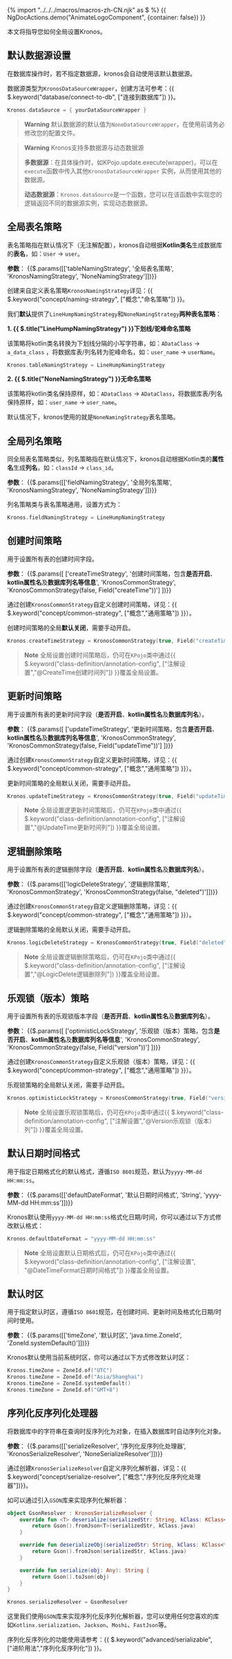 {% import "../../../macros/macros-zh-CN.njk" as $ %}
{{ NgDocActions.demo("AnimateLogoComponent", {container: false}) }}

本文将指导您如何全局设置Kronos。

## 默认数据源设置

在数据库操作时，若不指定数据源，kronos会自动使用该默认数据源。

数据源类型为`KronosDataSourceWrapper`，创建方法可参考：{{ $.keyword("database/connect-to-db", ["连接到数据库"]) }}。

```kotlin
Kronos.dataSource = { yourDataSourceWrapper }
```

> **Warning**
> 默认数据源的默认值为`NoneDataSourceWrapper`，在使用前请务必修改您的配置文件。
>

> **Warning**
> Kronos支持多数据源与动态数据源
>
> **多数据源**：在具体操作时，如KPojo.update.execute(wrapper)，可以在`execute`函数中传入其他`KronosDataSourceWrapper`
> 实例，从而使用其他的数据源。
>
> **动态数据源**：`Kronos.dataSource`是一个函数，您可以在该函数中实现您的逻辑返回不同的数据源实例，实现动态数据源。

## 全局表名策略

表名策略指在默认情况下（无注解配置），kronos自动根据**Kotlin类名**生成数据库的**表名**，如：`User` -> `user`。

**参数**：
{{$.params([['tableNamingStrategy', '全局表名策略', 'KronosNamingStrategy', 'NoneNamingStrategy']])}}

创建来自定义表名策略`KronosNamingStrategy`详见：{{ $.keyword("concept/naming-strategy", ["概念","命名策略"]) }}。

我们**默认**提供了`LineHumpNamingStrategy`和`NoneNamingStrategy`**两种表名策略**：

 **1. {{ $.title("LineHumpNamingStrategy") }}下划线/驼峰命名策略**

该策略将kotlin类名转换为下划线分隔的小写字符串，如：`ADataClass` -> `a_data_class`
，将数据库表/列名转为驼峰命名，如：`user_name` -> `userName`。

```kotlin
Kronos.tableNamingStrategy = LineHumpNamingStrategy
```

 **2. {{ $.title("NoneNamingStrategy") }}无命名策略**

该策略将kotlin类名保持原样，如：`ADataClass` -> `ADataClass`，将数据库表/列名保持原样，如：`user_name` -> `user_name`。

默认情况下，kronos使用的就是`NoneNamingStrategy`表名策略。

## 全局列名策略

同全局表名策略类似，列名策略指在默认情况下，kronos自动根据Kotlin类的**属性名**生成**列名**，如：`classId` -> `class_id`。

**参数**：
{{$.params([['fieldNamingStrategy', '全局列名策略', 'KronosNamingStrategy', 'NoneNamingStrategy']])}}

列名策略类与表名策略通用，设置方式为：

```kotlin
Kronos.fieldNamingStrategy = LineHumpNamingStrategy
```

## 创建时间策略

用于设置所有表的创建时间字段。

**参数**：
{{$.params([
    ['createTimeStrategy',
    '创建时间策略，包含<b>是否开启</b>、<b>kotlin属性名</b>及<b>数据库列名等信息</b>',
    'KronosCommonStrategy',
    'KronosCommonStrategy(false, Field("createTime"))']
])}}

通过创建`KronosCommonStrategy`自定义创建时间策略，详见：{{ $.keyword("concept/common-strategy", ["概念","通用策略"]) }}）。

创建时间策略的全局**默认关闭**，需要手动开启。

```kotlin
Kronos.createTimeStrategy = KronosCommonStrategy(true, Field("createTime"))
```

> **Note**
> 全局设置创建时间策略后，仍可在`KPojo`类中通过{{ $.keyword("class-definition/annotation-config", ["注解设置","@CreateTime创建时间列"]) }}覆盖全局设置。

## 更新时间策略

用于设置所有表的更新时间字段（**是否开启**、**kotlin属性名**及**数据库列名**）。

**参数**：
{{$.params([
['updateTimeStrategy',
'更新时间策略，包含<b>是否开启</b>、<b>kotlin属性名</b>及<b>数据库列名等信息</b>',
'KronosCommonStrategy',
'KronosCommonStrategy(false, Field("updateTime"))']
])}}

通过创建`KronosCommonStrategy`自定义更新时间策略，详见：{{ $.keyword("concept/common-strategy", ["概念","通用策略"]) }}）。

更新时间策略的全局默认关闭，需要手动开启。

```kotlin
Kronos.updateTimeStrategy = KronosCommonStrategy(true, Field("updateTime"))
```

> **Note**
> 全局设置逻更新时间策略后，仍可在`KPojo`类中通过{{ $.keyword("class-definition/annotation-config", ["注解设置","@UpdateTime更新时间列"]) }}覆盖全局设置。

## 逻辑删除策略

用于设置所有表的逻辑删除字段（**是否开启**、**kotlin属性名**及**数据库列名**）。

**参数**：
{{$.params([['logicDeleteStrategy', '逻辑删除策略', 'KronosCommonStrategy', 'KronosCommonStrategy(false, "deleted")']])}}

通过创建`KronosCommonStrategy`自定义逻辑删除策略，详见：{{ $.keyword("concept/common-strategy", ["概念","通用策略"]) }}）。

逻辑删除策略的全局默认关闭，需要手动开启。

```kotlin
Kronos.logicDeleteStrategy = KronosCommonStrategy(true, Field("deleted"))
```

> **Note**
> 全局设置逻辑删除策略后，仍可在`KPojo`类中通过{{ $.keyword("class-definition/annotation-config", ["注解设置","@LogicDelete逻辑删除列"]) }}覆盖全局设置。

## 乐观锁（版本）策略

用于设置所有表的乐观锁版本字段（**是否开启**、**kotlin属性名**及**数据库列名**）。

**参数**：
{{$.params([
['optimisticLockStrategy',
'乐观锁（版本）策略，包含<b>是否开启</b>、<b>kotlin属性名</b>及<b>数据库列名等信息</b>',
'KronosCommonStrategy',
'KronosCommonStrategy(false, Field("version"))']
])}}

通过创建`KronosCommonStrategy`自定义乐观锁（版本）策略，详见：{{ $.keyword("concept/common-strategy", ["概念","通用策略"]) }}）。

乐观锁策略的全局默认关闭，需要手动开启。

```kotlin
Kronos.optimisticLockStrategy = KronosCommonStrategy(true, Field("version"))
```

> **Note**
> 全局设置乐观锁策略后，仍可在`KPojo`类中通过{{ $.keyword("class-definition/annotation-config", ["注解设置","@Version乐观锁（版本）列"]) }}覆盖全局设置。

## 默认日期时间格式

用于指定日期格式化的默认格式，遵循`ISO 8601`规范，默认为`yyyy-MM-dd HH:mm:ss`。

**参数**：
{{$.params([['defaultDateFormat', '默认日期时间格式', 'String', 'yyyy-MM-dd HH:mm:ss']])}}

Kronos默认使用`yyyy-MM-dd HH:mm:ss`格式化日期/时间，你可以通过以下方式修改默认格式：

```kotlin
Kronos.defaultDateFormat = "yyyy-MM-dd HH:mm:ss"
```

> **Note**
> 全局设置默认日期格式后，仍可在`KPojo`类中通过{{ $.keyword("class-definition/annotation-config", ["注解设置", "@DateTimeFormat日期时间格式"]) }}覆盖全局设置。

## 默认时区

用于指定默认时区，遵循`ISO 8601`规范，在创建时间、更新时间及格式化日期/时间时使用。

**参数**：
{{$.params([['timeZone', '默认时区', 'java.time.ZoneId', 'ZoneId.systemDefault()']])}}

Kronos默认使用当前系统时区，你可以通过以下方式修改默认时区：

```kotlin
Kronos.timeZone = ZoneId.of("UTC")
Kronos.timeZone = ZoneId.of("Asia/Shanghai")
Kronos.timeZone = ZoneId.systemDefault()
Kronos.timeZone = ZoneId.of("GMT+8")
```

## 序列化反序列化处理器

将数据库中的字符串在查询时反序列化为对象，在插入数据库时自动序列化对象。

**参数**：
{{$.params([['serializeResolver', '序列化反序列化处理器', 'KronosSerializeResolver', 'NoneSerializeResolver']])}}

通过创建`KronosSerializeResolver`自定义序列化解析器，详见：{{ $.keyword("concept/serialize-resolver", ["概念","序列化反序列化处理器"])}}。

如可以通过引入`GSON`库来实现序列化解析器：

```kotlin group="GsonResolver" name="GsonResolver.kt" icon="kotlin"
object GsonResolver : KronosSerializeResolver {
    override fun <T> deserialize(serializedStr: String, kClass: KClass<*>): T {
        return Gson().fromJson<T>(serializedStr, kClass.java)
    }

    override fun deserializeObj(serializedStr: String, kClass: KClass<*>): Any {
        return Gson().fromJson(serializedStr, kClass.java)
    }

    override fun serialize(obj: Any): String {
        return Gson().toJson(obj)
    }
}
```

```kotlin group="GsonResolver" name="KronosConfig.kt" icon="kotlin"
Kronos.serializeResolver = GsonResolver
```

这里我们使用`GSON`库来实现序列化反序列化解析器，您可以使用任何您喜欢的库如`Kotlinx.serialization`、`Jackson`、`Moshi`、`FastJson`等。

序列化反序列化的功能使用请参考：{{ $.keyword("advanced/serializable", ["进阶用法","序列化反序列化"]) }}。